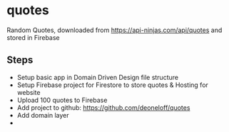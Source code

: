 # quotes

Random Quotes, downloaded from https://api-ninjas.com/api/quotes and stored in Firebase 

## Steps

- Setup basic app in Domain Driven Design file structure
- Setup Firebase project for Firestore to store quotes & Hosting for website
- Upload 100 quotes to Firebase
- Add project to github: https://github.com/deoneloff/quotes
- Add domain layer
- 